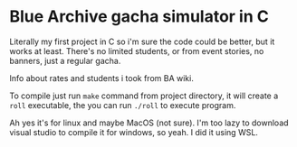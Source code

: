 # Blue Archive gacha simulator in C
Literally my first project in C so i'm sure the code could be better, but it works at least.
There's no limited students, or from event stories, no banners, just a regular gacha.

Info about rates and students i took from BA wiki.

To compile just run `make` command from project directory, it will create a `roll` executable, the you can run `./roll` to execute program.

Ah yes it's for linux and maybe MacOS (not sure). I'm too lazy to download visual studio to compile it for windows, so yeah. I did it using WSL.
